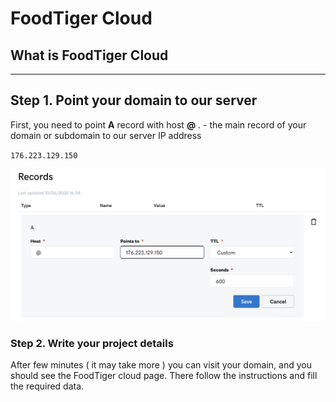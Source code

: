 # FoodTiger Cloud

## What is FoodTiger Cloud

----

## Step 1. Point your domain to our server

First, you need to point **A** record with host **@** . - the main record of your domain or subdomain to our server IP address  
  
`176.223.129.150`  


![](../.gitbook/assets/domain.png)

### Step 2. Write your project details

After few minutes \( it may take more \) you can visit your domain, and you should see the FoodTiger cloud page. There follow the instructions and fill the required data.


